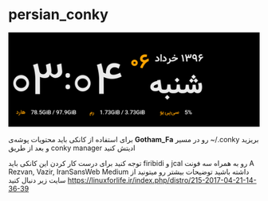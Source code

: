 # persian_conky

![conky farsi](https://github.com/sssgnu/persian_conky/raw/master/Gotham_Fa/Gotham.png)

برای استفاده از کانکی باید محتویات پوشه‌ی **Gotham_Fa** رو در مسیر ~/.conky بریزید و بعد از طریق conky manager ادیتش کنید

توجه کنید برای درست کار کردن این کانکی باید firibidi و jcal رو به همراه سه فونت A Rezvan, Vazir, IranSansWeb Medium داشته باشید توضیحات بیشتر رو میتونید از سایت زیر دنبال کنید https://linuxforlife.ir/index.php/distro/215-2017-04-21-14-36-39
